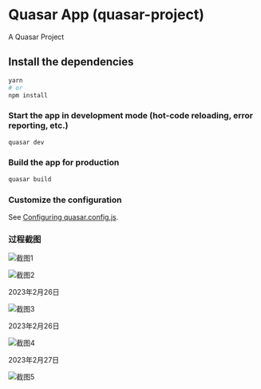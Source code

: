 # Quasar App (quasar-project)

A Quasar Project

## Install the dependencies
```bash
yarn
# or
npm install
```

### Start the app in development mode (hot-code reloading, error reporting, etc.)
```bash
quasar dev
```


### Build the app for production
```bash
quasar build
```

### Customize the configuration
See [Configuring quasar.config.js](https://v2.quasar.dev/quasar-cli-vite/quasar-config-js).

### 过程截图
![截图1](https://gitee.com/longsiyu/favourite-manager/raw/master/src/assets/images/screenShot/%E5%BE%AE%E4%BF%A1%E5%9B%BE%E7%89%87_20230108000339.png "截图1")

![截图2](https://gitee.com/longsiyu/favourite-manager/raw/master/src/assets/images/screenShot/%E5%BE%AE%E4%BF%A1%E5%9B%BE%E7%89%87_20230108000446.png "截图2")

2023年2月26日

![截图3](https://gitee.com/longsiyu/favourite-manager/raw/8db097a2299e7b98373615c85ea0265883bfbe80/src/assets/images/screenShot/Snipaste_2023-02-26_00-10-44.png "截图3")

2023年2月26日

![截图4](https://gitee.com/longsiyu/favourite-manager/raw/master/src/assets/images/screenShot/%E5%BE%AE%E4%BF%A1%E5%9B%BE%E7%89%87_20230226221304.png "截图4")

2023年2月27日

![截图5](https://gitee.com/longsiyu/favourite-manager/raw/ede3cdfa58447c1f0f05040a4eb76870f387024e/src/assets/images/screenShot/%E5%BE%AE%E4%BF%A1%E5%9B%BE%E7%89%87_20230227230617.png "截图5")
